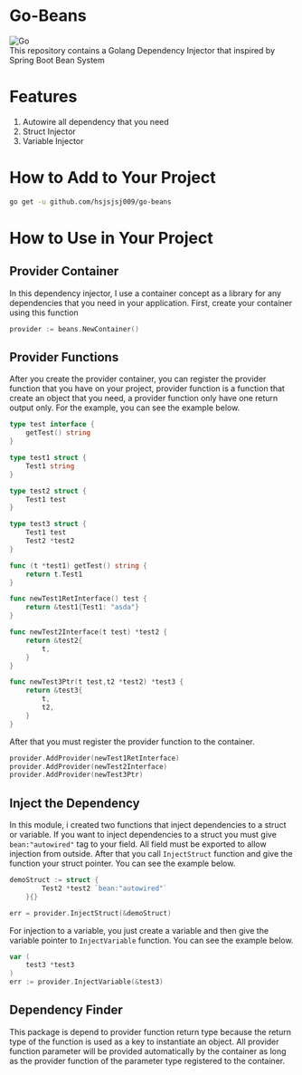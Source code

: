 # Go-Beans
![Go](https://github.com/hsjsjsj009/go-beans/workflows/Go/badge.svg)
<br>
This repository contains a Golang Dependency Injector that inspired by Spring Boot Bean System

# Features

1. Autowire all dependency that you need
2. Struct Injector
3. Variable Injector

# How to Add to Your Project

```bash
go get -u github.com/hsjsjsj009/go-beans
```

# How to Use in Your Project

## Provider Container

In this dependency injector, I use a container concept as a library for any dependencies that you need in your application. First, create your container using this function

```go
provider := beans.NewContainer()
```

## Provider Functions

After you create the provider container, you can register the provider function that you have on your project, provider function is a function that create an object that you need, a provider function only have one return output only. For the example, you can see the example below.

```go
type test interface {
	getTest() string
}

type test1 struct {
	Test1 string
}

type test2 struct {
	Test1 test
}

type test3 struct {
	Test1 test
	Test2 *test2
}

func (t *test1) getTest() string {
	return t.Test1
}

func newTest1RetInterface() test {
	return &test1{Test1: "asda"}
}

func newTest2Interface(t test) *test2 {
	return &test2{
		t,
	}
}

func newTest3Ptr(t test,t2 *test2) *test3 {
	return &test3{
		t,
		t2,
	}
}
```

After that you must register the provider function to the container.

```go
provider.AddProvider(newTest1RetInterface)
provider.AddProvider(newTest2Interface)
provider.AddProvider(newTest3Ptr)
```

## Inject the Dependency

In this module, i created two functions that inject dependencies to a struct or variable. If you want to inject dependencies to a struct you must give `bean:"autowired"` tag to your field. All field must be exported to allow injection from outside. After that you call `InjectStruct` function and give the function your struct pointer. You can see the example below.

```go
demoStruct := struct {
		Test2 *test2 `bean:"autowired"`
	}{}

err = provider.InjectStruct(&demoStruct)
```

For injection to a variable, you just create a variable and then give the variable pointer to `InjectVariable` function. You can see the example below.

```go
var (
    test3 *test3
)
err := provider.InjectVariable(&test3)
```

## Dependency Finder

This package is depend to provider function return type because the return type of the function is used as a key to instantiate an object. All provider function parameter will be provided automatically by the container as long as the provider function of the parameter type registered to the container.



